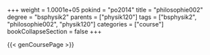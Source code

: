 +++
weight = 1.0001e+05
pokind = "po2014"
title = "philosophie002"
degree = "bsphysik2"
parents = ["physik120"]
tags = ["bsphysik2", "philosophie002", "physik120"]
categories = ["course"]
bookCollapseSection = false
+++

{{< genCoursePage >}}
